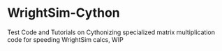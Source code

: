 # WrightSim-Cython
Test Code and Tutorials on Cythonizing specialized matrix multiplication code for speeding WrightSim calcs, WIP
